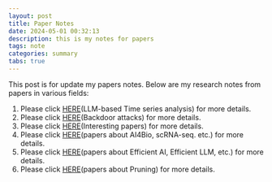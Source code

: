 ```yaml
---
layout: post
title: Paper Notes
date: 2024-05-01 00:32:13
description: this is my notes for papers
tags: note
categories: summary
tabs: true
---
```


This post is for update my papers notes. Below are my research notes from papers in various fields:

1. Please click [HERE](./model4ts/)(LLM-based Time series analysis) for more details.
2. Please click [HERE](./backdoor/)(Backdoor attacks) for more details.
3. Please click [HERE](./interesting/)(Interesting papers) for more details.
4. Please click [HERE](./bio/)(papers about AI4Bio, scRNA-seq. etc.) for more details.
5. Please click [HERE](./efficient-llm/)(papers about Efficient AI, Efficient LLM, etc.) for more details.
5. Please click [HERE]()(papers about Pruning) for more details.

<!-- ## First tabs

To add tabs, use the following syntax:

{% raw %}

```liquid
{% tabs group-name %}

{% tab group-name tab-name-1 %}

Content 1

{% endtab %}

{% tab group-name tab-name-2 %}

Content 2

{% endtab %}

{% endtabs %}
```

{% endraw %}

With this you can generate visualizations like:

{% tabs log %}

{% tab log php %}

```php
var_dump('hello');
```

{% endtab %}

{% tab log js %}

```javascript
console.log("hello");
```

{% endtab %}

{% tab log ruby %}

```javascript
pputs 'hello'
```

{% endtab %}

{% endtabs %}

## Another example

{% tabs data-struct %}

{% tab data-struct yaml %}

```yaml
hello:
  - "whatsup"
  - "hi"
```

{% endtab %}

{% tab data-struct json %}

```json
{
  "hello": ["whatsup", "hi"]
}
```

{% endtab %}

{% endtabs %}

## Tabs for something else

{% tabs something-else %}

{% tab something-else text %}

Regular text

{% endtab %}

{% tab something-else quote %}

> A quote

{% endtab %}

{% tab something-else list %}

Hipster list

- brunch
- fixie
- raybans
- messenger bag

{% endtab %}

{% endtabs %} -->

